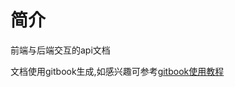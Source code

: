 # 简介

前端与后端交互的api文档

文档使用gitbook生成,如感兴趣可参考[gitbook使用教程](http://www.chengweiyang.cn/gitbook/basic-usage/README.html)

